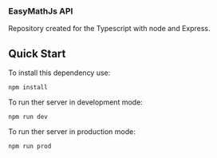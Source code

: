 ### EasyMathJs API

Repository created for the Typescript with node and Express.



## Quick Start
To install this dependency use:

```
npm install
```
To run ther server in development mode:
```
npm run dev
```
To run ther server in production mode:
```
npm run prod
```